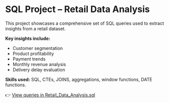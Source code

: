 # SQL Project – Retail Data Analysis

This project showcases a comprehensive set of SQL queries used to extract insights from a retail dataset.  

**Key insights include:**
- Customer segmentation
- Product profitability
- Payment trends
- Monthly revenue analysis
- Delivery delay evaluation

**Skills used:** SQL, CTEs, JOINS, aggregations, window functions, DATE functions.

👉 [View queries in Retail_Data_Analysis.sql](**Retail_Data_Analysis.sql**)
